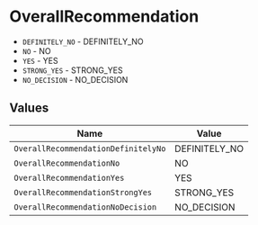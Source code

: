 # OverallRecommendation

* `DEFINITELY_NO` - DEFINITELY_NO
* `NO` - NO
* `YES` - YES
* `STRONG_YES` - STRONG_YES
* `NO_DECISION` - NO_DECISION


## Values

| Name                                | Value                               |
| ----------------------------------- | ----------------------------------- |
| `OverallRecommendationDefinitelyNo` | DEFINITELY_NO                       |
| `OverallRecommendationNo`           | NO                                  |
| `OverallRecommendationYes`          | YES                                 |
| `OverallRecommendationStrongYes`    | STRONG_YES                          |
| `OverallRecommendationNoDecision`   | NO_DECISION                         |